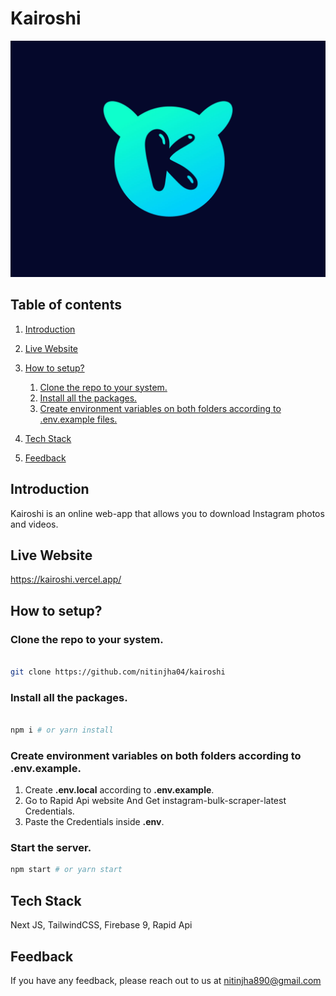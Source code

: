 ﻿# Kairoshi

![Kairoshi](/public/images/open-graph.jpg)

## Table of contents

1. [Introduction](#introduction)
2. [Live Website](#LiveWebsite)
3. [How to setup?](#setup)

   1. [Clone the repo to your system.](#step1)
   2. [Install all the packages.](#step2)
   3. [Create environment variables on both folders according to .env.example files.](#step3)

4. [Tech Stack](#tech-stack)
5. [Feedback](#feedback)

## Introduction

Kairoshi is an online web-app that allows you to download Instagram photos and videos.

## Live Website<a id="LiveWebsite"></a>

https://kairoshi.vercel.app/

## How to setup?<a id="setup"></a>

### Clone the repo to your system.<a id="step1"></a>

```bash

git clone https://github.com/nitinjha04/kairoshi
```

### Install all the packages.<a id="step2"></a>


```bash

npm i # or yarn install
```


### Create environment variables on both folders according to .env.example.<a id="step3"></a>

1. Create **.env.local** according to **.env.example**.
2. Go to Rapid Api website And Get instagram-bulk-scraper-latest Credentials.
5. Paste the Credentials inside **.env**.

### Start the server.<a id="step4"></a>


```bash
npm start # or yarn start
```

## Tech Stack<a id="tech-stack"></a>

Next JS, TailwindCSS, Firebase 9, Rapid Api

## Feedback<a id="feedback"></a>

If you have any feedback, please reach out to us at nitinjha890@gmail.com
